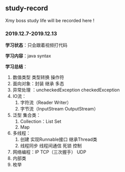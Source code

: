 ## study-record

Xmy  boss study life will be recorded here !

### 2019.12.7-2019.12.13 

**学习状态**：只会跟着视频打代码 

**学习内容**：java syntax 

**学习总结**：

1. 数值类型 类型转换 操作符 
2. 面向对象：封装 继承 多态 
3. 异常处理 ：uncheckedException checkedException 
4. IO流： 
   1. 字符流（Reader Writer） 
   2. 字节流（InputStream OutputStream） 
5. 泛型 集合类： 
    1. Collection：List Set 
    2. Map 
6. 多线程： 
    1. 创建  实现Runnable接口  继承Thread类 
    2. 线程同步  线程间通信 死锁 控制 
7. 网络编程：IP TCP（三次握手） UDP 
8. 内部类 
9. 枚举



 
